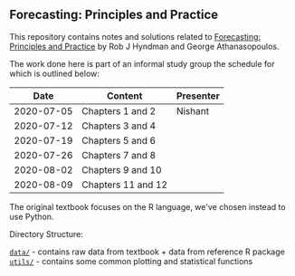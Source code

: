 ## Forecasting: Principles and Practice

This repository contains notes and solutions related to [Forecasting: Principles and Practice](https://otexts.com/fpp2/)
by Rob J Hyndman and George Athanasopoulos.

The work done here is part of an informal study group the schedule for which is outlined below:

|   Date    |   Content    |    Presenter   |
|---|---|---|
|   2020-07-05  | Chapters 1 and 2  |   Nishant |
|   2020-07-12  | Chapters 3 and 4      |   |
|   2020-07-19  | Chapters 5 and 6      |   |
|   2020-07-26  | Chapters 7 and 8      |   |
|   2020-08-02  | Chapters 9 and 10     |   |
|   2020-08-09  | Chapters 11 and 12    |   |

The original textbook focuses on the R language, we've chosen instead to use Python.


Directory Structure:

[`data/`](https://github.com/PundirShivam/Forecasting_Principles_and_Practice/tree/master/data) - contains raw data from textbook + data from reference R package <br>
[`utils/`](https://github.com/PundirShivam/Forecasting_Principles_and_Practice/tree/master/utils) - contains some common plotting and statistical functions   

